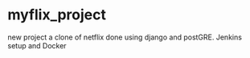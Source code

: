 ﻿# myflix_project
new project
a clone of netflix
done using django and postGRE.
Jenkins setup and Docker
